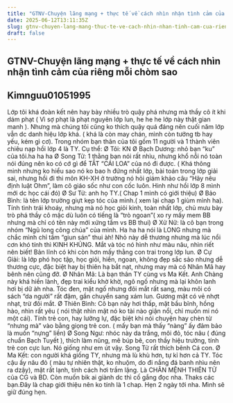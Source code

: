 ```yaml
---
title: "GTNV-Chuyện lãng mạng + thực tế về cách nhìn nhận tình cảm của riêng mỗi chòm sao"
date: 2025-06-12T13:11:35Z
slug: gtnv-chuyen-lang-mang-thuc-te-ve-cach-nhin-nhan-tinh-cam-cua-rieng-moi-chom-sao
draft: false
---
```


## GTNV-Chuyện lãng mạng + thực tế về cách nhìn nhận tình cảm của riêng mỗi chòm sao

## Kimnguu01051995

Lớp tôi khá đoàn kết nên hay bày nhiều trò quậy phá nhưng mà thầy cô ít khi dám phạt ( Vì sợ phạt là phạt nguyên lớp lun, he he he lớp này thật gian manh ). Nhưng mà chúng tôi cũng ko thích quậy quá đáng nên cuối năm lớp vẫn dc danh hiệu lớp khá. ( khá là còn may chán, mình còn tưởng tb hay yếu, kém gì cơ).
Trong nhóm bạn thân của tôi gồm 11 người và 1 thành viên chiêu nạp hồi lớp 4 là TY. Cụ thể:
Ø  Tôi: KN
Ø  Bạch Dương: nhỏ bạn “ku” của tôi.ha ha ha
Ø  Song Tử: 1 thằng bạn nói rất nhìu, nhưng khổ nỗi nó toàn nói đúng nên ko có cớ gì để TẮT “CÁI LOA” của nó đi được. ( Khá thông minh nhưng ko hiểu sao nó ko bao h đứng nhất lớp, bài toán trong lớp giải sai, nhưng hồi đi thi môn KH-XH ở trường nó hỏi giám khảo câu “Hãy nêu định luật Ohm”, làm cô giáo sốc như con cốc luôn. Hinh như hồi lớp 8 mình mới dc học cái đó)
Ø  Sư Tử: anh họ TY.( Chap 1 mình có giới thiệu)
Ø  Bảo Bình: là tên lớp trưởng giựt kẹp tóc của mình.( xem lại chap 1 giùm mình ha). Tính tình trái khoáy, nhưng mà nó học giỏi kinh, toàn nhất lớp, chủ mưu bày trò phá thầy cô mặc dù luôn có tiếng là “trò ngoan”( xo ry mấy mem BB nhưng mà chỉ có tên này mới xứng tầm vs BB thui)
Ø  Xử Nữ: là cô bạn trong nhóm “Ngũ long công chúa” của mình. Ha ha ha nói là LONG nhưng mà chắc mình chỉ tầm “giun sán” thui àh! Nhỏ này dễ thương nhưng mà lúc nổi cơn khó tính thì KINH KHỦNG. Mắt và tóc nó hình như màu nâu, nhìn riết nên biết! Bản lĩnh có khi còn hơn mấy thằng con trai trong lớp lun.
Ø  Cự Giải: là lớp phó học tập, học giỏi, hiền, ngoan, không đẹp sắc sảo nhưng dễ thương cực, đặc biệt hay bị thiên hạ bắt nạt, nhưng may mà có Nhân Mã hay bênh nên cũng đỡ.
Ø  Nhân Mã: Là bạn thân TY cùng vs Ma Kết. Anh Chàng này khá hiền lành, đẹp trai kiểu khờ khờ, ngô ngố nhưng mà lại khôn lanh hơi bị dữ àh nha. Tóc đen, mặt ngố nhưng đôi mắt rất sang, màu môi có sách “da người” rất đậm, gần chuyển sang xám lun. Gương mặt có vẻ nhợt nhạt, trừ đôi mắt.
Ø  Thiên Bình: Cô bạn này hơi thấp, mặt bầu bĩnh, hồng hào, nhìn rất yêu ( nói thật nhìn mặt nó ko tài nào giận nổi, chỉ muốn mi nó một cái). Tính trẻ con, hay lưỡng lự, đặc biệt khi nói chuyện hay chèn từ “nhưng mà” vào bằng giọng trẻ con. ( mấy bạn mà thấy “nàng” ấy đảm bảo là muốn “nựng” liền)
Ø  Song Ngư: nhóc này da trắng, môi đỏ, tóc nâu ( đúng chuẩn Bạch Tuyết ), thích làm nũng, mê búp bê, con thầy hiệu trưởng, tính trẻ con cực lun. Nó giống như em út vậy. Song Tử rất thích bênh Cá con.
Ø  Ma Kết: con người khá giống TY, nhưng mà lù khù hơn, tự kỉ hơn cả TY. Tóc cậu ấy nâu đỏ ( màu tự nhiên thật, ko nhuộm, do đi nắng đá banh nhìu nên ra dzậy), mặt rất lạnh, tính cách hơi trầm lặng. Là CHÂN MỆNH THIÊN TỬ của CG và BD. Còn muốn bik ai giành dc thì cố gắng đọc nha. Thaks các bạn.Đây là chap giới thiệu nên ko tính là 1 chap.
Hẹn 2 ngày tới nha. Mình sẽ giữ đúng hẹn.